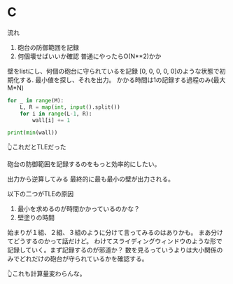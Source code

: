 # C
流れ
1. 砲台の防御範囲を記録
2. 何個壊せばいいか確認
普通にやったらO(N**2)かか


壁をlistにし、何個の砲台に守られているを記録
[0, 0, 0, 0, 0]のような状態で初期化する.
最小値を探し、それを出力。
かかる時間は1の記録する過程のみ(最大M*N)
```python
for _ in range(M):
    L, R = map(int, input().split())
    for i in range(L-1, R):
        wall[i] += 1

print(min(wall))
```

👆これだとTLEだった

砲台の防御範囲を記録するのをもっと効率的にしたい。



出力から逆算してみる
最終的に最も最小の壁が出力される。

以下の二つがTLEの原因
1. 最小を求めるのが時間かかっているのかな？
2. 壁塗りの時間


始まりが１組、２組、３組のように分けて言ってみるのはありかも。
まあ分けてどうするのかって話だけど。
わけてスライディングウィンドウのような形で記録していく。まず記録するのが邪道か？
数を見るっていうよりは大小関係のみでどれだけの砲台が守られているかを確認する。

👆これも計算量変わらんな。